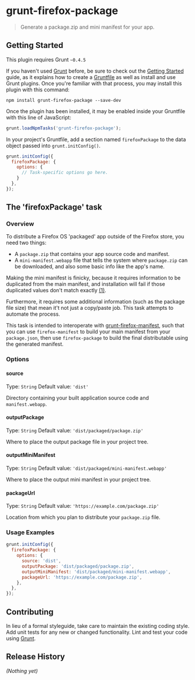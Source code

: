 # grunt-firefox-package

> Generate a package.zip and mini manifest for your app.

## Getting Started
This plugin requires Grunt `~0.4.5`

If you haven't used [Grunt](http://gruntjs.com/) before, be sure to check out the [Getting Started](http://gruntjs.com/getting-started) guide, as it explains how to create a [Gruntfile](http://gruntjs.com/sample-gruntfile) as well as install and use Grunt plugins. Once you're familiar with that process, you may install this plugin with this command:

```shell
npm install grunt-firefox-package --save-dev
```

Once the plugin has been installed, it may be enabled inside your Gruntfile with this line of JavaScript:

```js
grunt.loadNpmTasks('grunt-firefox-package');
```

In your project's Gruntfile, add a section named `firefoxPackage` to the data object passed into `grunt.initConfig()`.

```js
grunt.initConfig({
  firefoxPackage: {
    options: {
      // Task-specific options go here.
    }
  },
});
```
## The 'firefoxPackage' task

### Overview

To distribute a Firefox OS 'packaged' app outside of the Firefox store, you need two things:
* A `package.zip` that contains your app source code and manifest.
* A `mini-manifest.webapp` file that tells the system where `package.zip` can be downloaded, and also some basic info like the app's name.

Making the mini manifest is finicky, because it requires information to be duplicated from the main manifest, and installation will fail if those duplicated values don't match exactly [(1)][1].

Furthermore, it requires some additional information (such as the package file size) that mean it't not just a copy/paste job. This task attempts to automate the process.

This task is intended to interoperate with [grunt-firefox-manifest][2], such that you can use `firefox-manifest` to build your main manifest from your `package.json`, then use `firefox-package` to build the final distributable using the generated  manifest.

### Options

#### source
Type: `String` Default value: `'dist'`  

Directory containing your built application source code and `manifest.webapp`.

#### outputPackage
Type: `String` Default value: `'dist/packaged/package.zip'`

Where to place the output package file in your project tree.

#### outputMiniManifest
Type: `String` Default value: `'dist/packaged/mini-manifest.webapp'`

Where to place the output mini manifest in your project tree.

#### packageUrl
Type: `String` Default value: `'https://example.com/package.zip'`

Location from which you plan to distribute your `package.zip` file.

### Usage Examples

```js
grunt.initConfig({
  firefoxPackage: {
    options: {
      source: 'dist',
      outputPackage: 'dist/packaged/package.zip',
      outputMiniManifest: 'dist/packaged/mini-manifest.webapp',
      packageUrl: 'https://example.com/package.zip',
    },
  },
});
```

## Contributing
In lieu of a formal styleguide, take care to maintain the existing coding style. Add unit tests for any new or changed functionality. Lint and test your code using [Grunt](http://gruntjs.com/).

## Release History
_(Nothing yet)_

[1]: https://developer.mozilla.org/en-US/Marketplace/Options/Self_publishing#Mini-manifest_fields
[2]: https://www.npmjs.org/package/grunt-firefox-manifest

